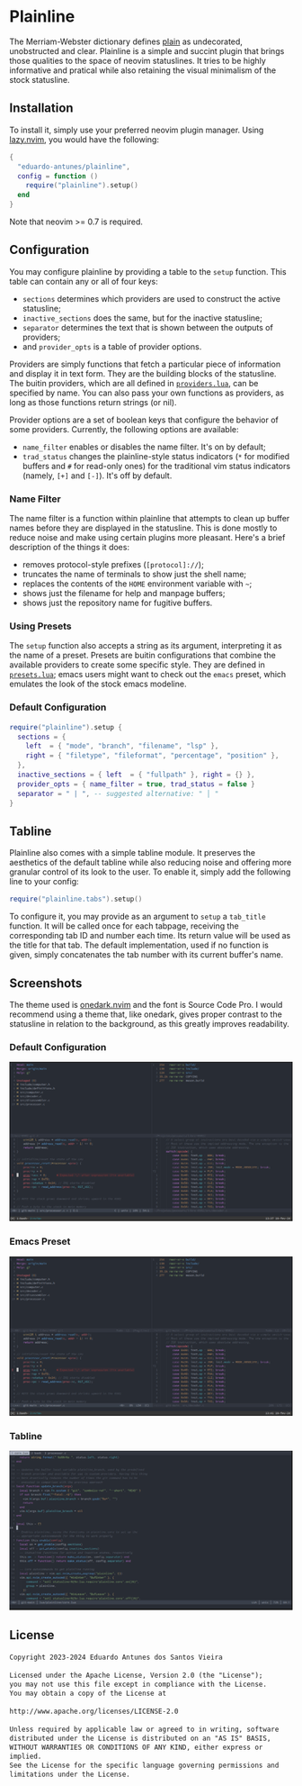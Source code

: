 # Plainline

The Merriam-Webster dictionary defines [plain](https://www.merriam-webster.com/dictionary/plain) as undecorated, unobstructed and clear.
Plainline is a simple and succint plugin that brings those qualities to the space of neovim statuslines. It tries to be highly informative
and pratical while also retaining the visual minimalism of the stock statusline.

## Installation

To install it, simply use your preferred neovim plugin manager. Using [lazy.nvim](https://github.com/folke/lazy.nvim), you would have the following:

```lua
{
  "eduardo-antunes/plainline",
  config = function ()
    require("plainline").setup()
  end
}
```

Note that neovim >= 0.7 is required.

## Configuration

You may configure plainline by providing a table to the `setup` function. This table can contain any or all of four keys:

- `sections` determines which providers are used to construct the active statusline;
- `inactive_sections` does the same, but for the inactive statusline;
- `separator` determines the text that is shown between the outputs of providers;
- and `provider_opts` is a table of provider options.

Providers are simply functions that fetch a particular piece of information and display it in text form. They are the building blocks of the statusline. The buitin
providers, which are all defined in [`providers.lua`](./lua/plainline/providers.lua), can be specified by name. You can also pass your own functions as providers,
as long as those functions return strings (or nil).

Provider options are a set of boolean keys that configure the behavior of some providers. Currently, the following options are available:

- `name_filter` enables or disables the name filter. It's on by default;
- `trad_status` changes the plainline-style status indicators (`*` for modified buffers and `#` for read-only ones) for the traditional vim status indicators (namely, `[+]` and `[-]`). It's off by default.

### Name Filter

The name filter is a function within plainline that attempts to clean up buffer names before they are displayed in the statusline. This is done mostly to reduce
noise and make using certain plugins more pleasant. Here's a brief description of the things it does:

- removes protocol-style prefixes (`[protocol]://`);
- truncates the name of terminals to show just the shell name;
- replaces the contents of the `HOME` environment variable with `~`;
- shows just the filename for help and manpage buffers;
- shows just the repository name for fugitive buffers.

### Using Presets

The `setup` function also accepts a string as its argument, interpreting it as the name of a preset. Presets are buitin configurations that combine the available
providers to create some specific style. They are defined in [`presets.lua`](./lua/plainline/presets.lua); emacs users might want to check out the `emacs` preset,
which emulates the look of the stock emacs modeline.

### Default Configuration

```lua
require("plainline").setup {
  sections = {
    left  = { "mode", "branch", "filename", "lsp" },
    right = { "filetype", "fileformat", "percentage", "position" },
  },
  inactive_sections = { left  = { "fullpath" }, right = {} },
  provider_opts = { name_filter = true, trad_status = false }
  separator = " | ", -- suggested alternative: " │ "
}
```

## Tabline

Plainline also comes with a simple tabline module. It preserves the aesthetics of the default tabline while also reducing noise and offering more granular
control of its look to the user. To enable it, simply add the following line to your config:

```lua
require("plainline.tabs").setup()
```

To configure it, you may provide as an argument to `setup` a `tab_title` function. It will be called once for each tabpage, receiving the corresponding tab ID
and number each time. Its return value will be used as the title for that tab. The default implementation, used if no function is given, simply concatenates
the tab number with its current buffer's name.

## Screenshots

The theme used is [onedark.nvim](https://github.com/navarasu/onedark.nvim) and the font is Source Code Pro. I would recommend using a theme that, like onedark, gives
proper contrast to the statusline in relation to the background, as this greatly improves readability.

### Default Configuration

![plainline-default](/static/plainline-default.png?raw=true "Default configuration")

### Emacs Preset

![plainline-emacs](/static/plainline-emacs.png?raw=true "Emacs preset")

### Tabline

![tabline](/static/tabline.png?raw=true "Tabline")


## License

```
Copyright 2023-2024 Eduardo Antunes dos Santos Vieira

Licensed under the Apache License, Version 2.0 (the "License");
you may not use this file except in compliance with the License.
You may obtain a copy of the License at

http://www.apache.org/licenses/LICENSE-2.0

Unless required by applicable law or agreed to in writing, software
distributed under the License is distributed on an "AS IS" BASIS,
WITHOUT WARRANTIES OR CONDITIONS OF ANY KIND, either express or implied.
See the License for the specific language governing permissions and
limitations under the License.
```
